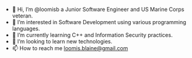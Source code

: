 - 👋 Hi, I’m @loomisb a Junior Software Engineer and US Marine Corps veteran.
- 👀 I’m interested in Software Development using various programming languages.
- 🌱 I’m currently learning C++ and Information Security practices.
- 💞️ I’m looking to learn new technologies.
- 📫 How to reach me loomis.blaine@gmail.com

<!---
loomisb/loomisb is a ✨ special ✨ repository because its `README.md` (this file) appears on your GitHub profile.
You can click the Preview link to take a look at your changes.
--->
